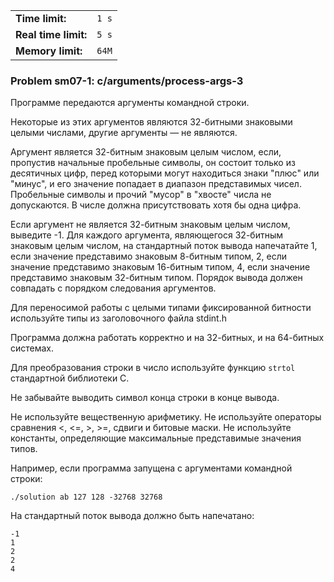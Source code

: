 |                      |       |
|----------------------|-------|
| **Time limit:**      | `1 s` |
| **Real time limit:** | `5 s` |
| **Memory limit:**    | `64M` |


### Problem sm07-1: c/arguments/process-args-3

Программе передаются аргументы командной строки.

Некоторые из этих аргументов являются 32-битными знаковыми целыми числами, другие аргументы — не
являются.

Аргумент является 32-битным знаковым целым числом, если, пропустив начальные пробельные символы, он
состоит только из десятичных цифр, перед которыми могут находиться знаки "плюс" или "минус", и его
значение попадает в диапазон представимых чисел. Пробельные символы и прочий "мусор" в "хвосте"
числа не допускаются. В числе должна присутствовать хотя бы одна цифра.

Если аргумент не является 32-битным знаковым целым числом, выведите -1. Для каждого аргумента,
являющегося 32-битным знаковым целым числом, на стандартный поток вывода напечатайте 1, если
значение представимо знаковым 8-битным типом, 2, если значение представимо знаковым 16-битным типом,
4, если значение представимо знаковым 32-битным типом. Порядок вывода должен совпадать с порядком
следования аргументов.

Для переносимой работы с целыми типами фиксированной битности используйте типы из заголовочного
файла stdint.h

Программа должна работать корректно и на 32-битных, и на 64-битных системах.

Для преобразования строки в число используйте функцию `strtol` стандартной библиотеки C.

Не забывайте выводить символ конца строки в конце вывода.

Не используйте вещественную арифметику. Не используйте операторы сравнения <, <=, >, >=, сдвиги и
битовые маски. Не используйте константы, определяющие максимальные представимые значения типов.

Например, если программа запущена с аргументами командной строки:

    
    
    ./solution ab 127 128 -32768 32768

На стандартный поток вывода должно быть напечатано:

    
    
    -1
    1
    2
    2
    4

